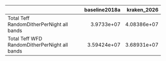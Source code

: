 |                                               |   baseline2018a |   kraken_2026 |
|:----------------------------------------------|----------------:|--------------:|
| Total Teff RandomDitherPerNight all bands     |     3.9733e+07  |   4.08386e+07 |
| Total Teff WFD RandomDitherPerNight all bands |     3.59424e+07 |   3.68931e+07 |
